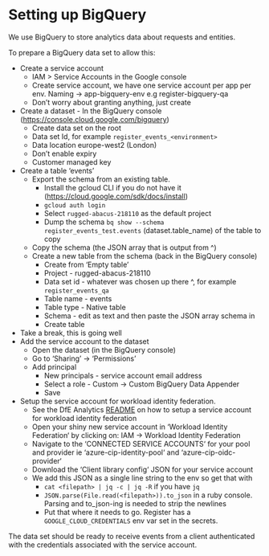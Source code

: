 Setting up BigQuery
===================

We use BigQuery to store analytics data about requests and entities.

To prepare a BigQuery data set to allow this:

* Create a service account
    * IAM > Service Accounts in the Google console
    * Create service account, we have one service account per app per env. Naming -> app-bigquery-env e.g register-bigquery-qa
    * Don’t worry about granting anything, just create
* Create a dataset - In the BigQuery console (https://console.cloud.google.com/bigquery)
    * Create data set on the root
    * Data set Id, for example `register_events_<environment>`
    * Data location europe-west2 (London)
    * Don’t enable expiry
    * Customer managed key
* Create a table ‘events’
    * Export the schema from an existing table.
        * Install the gcloud CLI if you do not have it (https://cloud.google.com/sdk/docs/install)
        * `gcloud auth login`
        * Select `rugged-abacus-218110` as the default project
        * Dump the schema `bq show --schema register_events_test.events` (dataset.table_name) of the table to copy
    * Copy the schema (the JSON array that is output from ^)
    * Create a new table from the schema (back in the BigQuery console)
        * Create from ‘Empty table’
        * Project - rugged-abacus-218110
        * Data set id - whatever was chosen up there ^, for example `register_events_qa`
        * Table name - events
        * Table type - Native table
        * Schema - edit as text and then paste the JSON array schema in
        * Create table
* Take a break, this is going well
* Add the service account to the dataset
    * Open the dataset (in the BigQuery console)
    * Go to ‘Sharing’ -> ‘Permissions’
    * Add principal
        * New principals - service account email address
        * Select a role - Custom -> Custom BigQuery Data Appender
        * Save
* Setup the service account for workload identity federation.
	* See the DfE Analytics [README](https://github.com/DFE-Digital/dfe-analytics) on how to setup a service account for workload identity federation
	* Open your shiny new service account in ‘Workload Identity Federation‘ by clicking on:
	   IAM -> Workload Identity Federation
	* Navigate to the ‘CONNECTED SERVICE ACCOUNTS‘ for your pool and provider ie
	   ‘azure-cip-identity-pool‘ and ‘azure-cip-oidc-provider‘
	* Download the ‘Client library config‘ JSON for your service account
	* We add this JSON as a single line string to the env so get that with
        * `cat <filepath> | jq -c | jq -R` if you have `jq`
        * `JSON.parse(File.read(<filepath>)).to_json` in a ruby console. Parsing and to_json-ing is needed to strip the newlines
		* Put that where it needs to go. Register has a `GOOGLE_CLOUD_CREDENTIALS` env var set in the secrets.

The data set should be ready to receive events from a client authenticated with the credentials associated with the service account.
